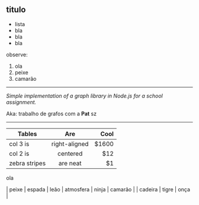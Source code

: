 ## titulo

- lista
- bla
- bla
- bla

observe:

1. ola
2. peixe
3. camarão

---

*Simple implementation of a graph library in Node.js for a school assignment.*

Aka: trabalho de grafos com a **Pat** sz

---

| Tables        | Are           | Cool  |
| ------------- |:-------------:| -----:|
| col 3 is      | right-aligned | $1600 |
| col 2 is      | centered      |   $12 |
| zebra stripes | are neat      |    $1 |

ola

| peixe | espada | leão
| atmosfera | ninja | camarão |
| cadeira | tigre | onça |
